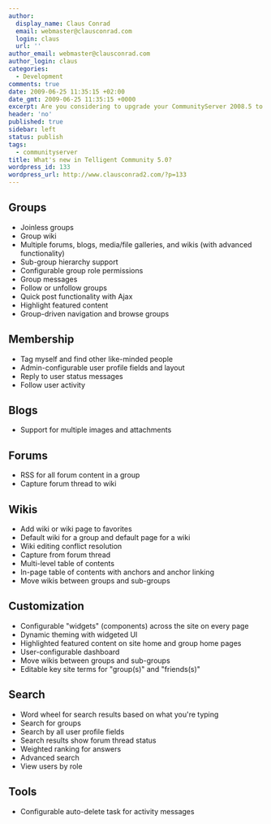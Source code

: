```yaml
---
author:
  display_name: Claus Conrad
  email: webmaster@clausconrad.com
  login: claus
  url: ''
author_email: webmaster@clausconrad.com
author_login: claus
categories:
  - Development
comments: true
date: 2009-06-25 11:35:15 +02:00
date_gmt: 2009-06-25 11:35:15 +0000
excerpt: Are you considering to upgrade your CommunityServer 2008.5 to the newest edition 5.0, now dubbed Telligent Community? Here's a list of differences between the two versions.
header: 'no'
published: true
sidebar: left
status: publish
tags:
  - communityserver
title: What's new in Telligent Community 5.0?
wordpress_id: 133
wordpress_url: http://www.clausconrad2.com/?p=133
---
```

## Groups

*   Joinless groups
*   Group wiki
*   Multiple forums, blogs, media/file galleries, and wikis (with advanced functionality)
*   Sub-group hierarchy support
*   Configurable group role permissions
*   Group messages
*   Follow or unfollow groups
*   Quick post functionality with Ajax
*   Highlight featured content
*   Group-driven navigation and browse groups

## Membership

*   Tag myself and find other like-minded people
*   Admin-configurable user profile fields and layout
*   Reply to user status messages
*   Follow user activity

## Blogs

*   Support for multiple images and attachments

## Forums

*   RSS for all forum content in a group
*   Capture forum thread to wiki

## Wikis

*   Add wiki or wiki page to favorites
*   Default wiki for a group and default page for a wiki
*   Wiki editing conflict resolution
*   Capture from forum thread
*   Multi-level table of contents
*   In-page table of contents with anchors and anchor linking
*   Move wikis between groups and sub-groups

## Customization

*   Configurable "widgets" (components) across the site on every page
*   Dynamic theming with widgeted UI
*   Highlighted featured content on site home and group home pages
*   User-configurable dashboard
*   Move wikis between groups and sub-groups
*   Editable key site terms for "group(s)" and "friends(s)"

## Search

*   Word wheel for search results based on what you're typing
*   Search for groups
*   Search by all user profile fields
*   Search results show forum thread status
*   Weighted ranking for answers
*   Advanced search
*   View users by role

## Tools

*   Configurable auto-delete task for activity messages
